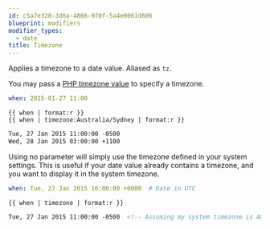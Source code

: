 ```yaml
---
id: c5a7e328-3d6a-4866-970f-5a4e0061d606
blueprint: modifiers
modifier_types:
  - date
title: Timezone
---
```

Applies a timezone to a date value. Aliased as `tz`.

You may pass a [PHP timezone value](http://php.net/manual/en/timezones.php) to specify a timezone.

```yaml
when: 2015-01-27 11:00
```

```
{{ when | format:r }}
{{ when | timezone:Australia/Sydney | format:r }}
```

```html
Tue, 27 Jan 2015 11:00:00 -0500
Wed, 28 Jan 2015 03:00:00 +1100
```

Using no parameter will simply use the timezone defined in your system settings. This is useful if your date value
already contains a timezone, and you want to display it in the system timezone.

```yaml
when: Tue, 27 Jan 2015 16:00:00 +0000  # Date in UTC
```

```
{{ when | timezone | format:r }}
```

```html
Tue, 27 Jan 2015 11:00:00 -0500  <!-- Assuming my system timezone is America/New_York -->
```
